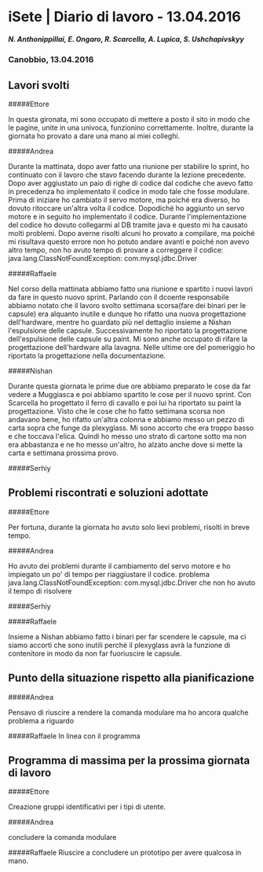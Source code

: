 

# iSete | Diario di lavoro - 13.04.2016
##### N. Anthonippillai, E. Ongaro, R. Scarcella, A. Lupica, S. Ushchapivskyy
### Canobbio, 13.04.2016

## Lavori svolti
#####Ettore

In questa gironata, mi sono occupato di mettere a posto il sito in modo che le pagine, unite in una univoca,
funzionino correttamente. Inoltre, durante la giornata ho provato a dare una mano ai miei colleghi.

#####Andrea

Durante la mattinata, dopo aver fatto una riunione per stabilire lo sprint, ho continuato con il lavoro che stavo facendo durante la lezione precedente. Dopo aver aggiustato un paio di righe di codice dal codiche che avevo fatto in precedenza ho implementato il codice in modo tale che fosse modulare. Prima di iniziare ho cambiato il servo motore, ma poiché era diverso, ho dovuto ritoccare un'altra volta il codice. Dopodiché ho aggiunto un servo motore e in seguito ho implementato il codice. Durante l'implementazione del codice ho dovuto collegarmi al DB tramite java e questo mi ha causato molti problemi. Dopo averne risolti alcuni ho provato a compilare, ma poiché mi risultava questo errore non ho potuto andare avanti e poiché non avevo altro tempo, non ho avuto tempo di provare a correggere il codice: java.lang.ClassNotFoundException: com.mysql.jdbc.Driver

#####Raffaele

Nel corso della mattinata abbiamo fatto una riunione e spartito i nuovi lavori da fare in questo nuovo sprint.
Parlando con il dcoente responsabile abbiamo notato che il lavoro svolto settimana scorsa(fare dei binari per le capsule) era alquanto inutile e dunque ho rifatto una nuova progettazione dell'hardware, mentre ho guardato più nel dettaglio insieme a Nishan l'espulsione delle capsule.
Successivamente ho riportato la progettazione dell'espulsione delle capsule su paint.
Mi sono anche occupato di rifare la progettazione dell'hardware alla lavagna.
Nelle ultime ore del pomeriggio ho riportato la progettazione nella documentazione.

#####Nishan

Durante questa giornata le prime due ore abbiamo preparato le cose da far vedere a Muggiasca e poi abbiamo spartito le cose
per il nuovo sprint.
Con Scarcella ho progettato il ferro di cavallo e poi lui ha riportato su paint la progettazione.
Visto che le cose che ho fatto settimana scorsa non andavano bene, ho rifatto un'altra colonna e abbiamo messo un pezzo di carta sopra che funge da plexyglass. Mi sono accorto che era troppo basso e che toccava l'elica. Quindi ho messo uno strato di cartone sotto ma non era abbastanza e ne ho messo un'altro, ho alzato anche dove si mette la carta e settimana prossima provo.


#####Serhiy


##  Problemi riscontrati e soluzioni adottate
#####Ettore

Per fortuna, durante la giornata ho avuto solo lievi problemi, risolti in breve tempo.

#####Andrea

Ho avuto dei problemi durante il cambiamento del servo motore e ho impiegato un po' di tempo per riaggiustare il codice.
problema java.lang.ClassNotFoundException: com.mysql.jdbc.Driver che non ho avuto il tempo di risolvere

#####Serhiy

#####Raffaele

Insieme a Nishan abbiamo fatto i binari per far scendere le capsule, ma ci siamo accorti che sono inutili perchè il plexyglass avrà la funzione di contenitore in modo da non far fuoriuscire le capsule.

##  Punto della situazione rispetto alla pianificazione

#####Andrea

Pensavo di riuscire a rendere la comanda modulare ma ho ancora qualche problema a riguardo

#####Raffaele
In linea con il programma

## Programma di massima per la prossima giornata di lavoro
#####Ettore

Creazione gruppi identificativi per i tipi di utente.

#####Andrea 

concludere la comanda modulare

#####Raffaele
Riuscire a concludere un prototipo per avere qualcosa in mano.

